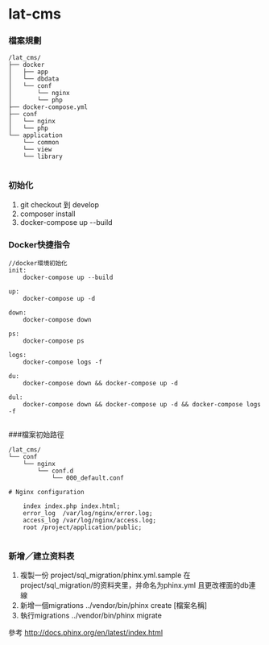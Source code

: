# lat-cms

### 檔案規劃

```
/lat_cms/
├── docker
│   ├── app
│   └── dbdata
│   └── conf
│       └── nginx
│       └── php 
├── docker-compose.yml
├── conf
│   └── nginx
│   └── php
└── application
    └── common
    └── view
    └── library
    
```

### 初始化

1.  git checkout 到 develop
2.  composer install
3.  docker-compose up --build

### Docker快捷指令

```
//docker環境初始化
init:
	docker-compose up --build

up:
	docker-compose up -d

down:
	docker-compose down

ps:
	docker-compose ps

logs:
	docker-compose logs -f

du:
	docker-compose down && docker-compose up -d

dul:
	docker-compose down && docker-compose up -d && docker-compose logs -f
    
```

###檔案初始路徑

```
/lat_cms/
└── conf
    └── nginx
        └── conf.d
            └── 000_default.conf
            
# Nginx configuration
            
    index index.php index.html;
    error_log  /var/log/nginx/error.log;
    access_log /var/log/nginx/access.log;
    root /project/application/public;
    
```

### 新增／建立资料表

1.  複製一份 project/sql_migration/phinx.yml.sample 在project/sql_migration/的资料夹里，并命名为phinx.yml 且更改裡面的db連線
2.  新增一個migrations ../vendor/bin/phinx create [檔案名稱]
3.  執行migrations ../vendor/bin/phinx migrate 

參考 http://docs.phinx.org/en/latest/index.html

